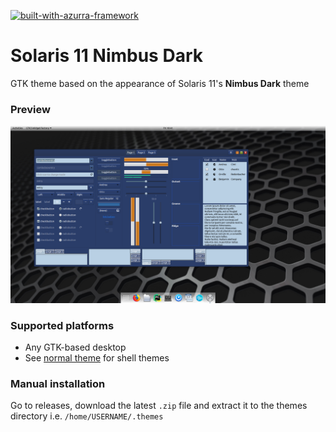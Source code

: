 [![built-with-azurra-framework](https://github.com/B00merang-Project/Azurra_framework/raw/assets/azurra_framework_smaller.png)](https://github.com/B00merang-Project/Azurra_framework)

# Solaris 11 Nimbus Dark
GTK theme based on the appearance of Solaris 11's **Nimbus Dark** theme

### Preview
![solaris-11-dark](https://github.com/B00merang-Project/gallery/raw/master/Solaris%2011%20Nimbus%20Dark.png)

### Supported platforms
- Any GTK-based desktop
- See [normal theme](https://github.com/B00merang-Project/Solaris-11) for shell themes

### Manual installation
Go to releases, download the latest `.zip` file and extract it to the themes directory i.e. `/home/USERNAME/.themes`
